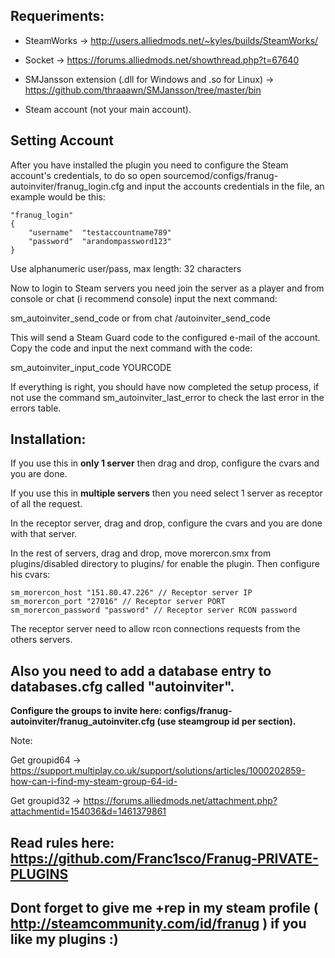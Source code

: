 ## Requeriments:


* SteamWorks -> http://users.alliedmods.net/~kyles/builds/SteamWorks/

* Socket -> https://forums.alliedmods.net/showthread.php?t=67640

* SMJansson extension (.dll for Windows and .so for Linux) -> https://github.com/thraaawn/SMJansson/tree/master/bin

* Steam account (not your main account).

## Setting Account

After you have installed the plugin you need to configure the Steam account's credentials, to do so open sourcemod/configs/franug-autoinviter/franug_login.cfg and input the accounts credentials in the file, an example would be this:
```
"franug_login"
{
	"username"	"testaccountname789"
	"password"	"arandompassword123"
}
```
Use alphanumeric user/pass, max length: 32 characters

Now to login to Steam servers you need join the server as a player and from console or chat (i recommend console) input the next command:

sm_autoinviter_send_code or from chat /autoinviter_send_code

This will send a Steam Guard code to the configured e-mail of the account. Copy the code and input the next command with the code:

sm_autoinviter_input_code YOURCODE

If everything is right, you should have now completed the setup process, if not use the command sm_autoinviter_last_error to check the last error in the errors table.


## Installation:


If you use this in **only 1 server** then drag and drop, configure the cvars and you are done.


If you use this in **multiple servers** then you need select 1 server as receptor of all the request.

In the receptor server, drag and drop, configure the cvars and you are done with that server.

In the rest of servers, drag and drop, move morercon.smx from plugins/disabled directory to plugins/ for enable the plugin. Then configure his cvars:
```
sm_morercon_host "151.80.47.226" // Receptor server IP
sm_morercon_port "27016" // Receptor server PORT
sm_morercon_password "password" // Receptor server RCON password
```

The receptor server need to allow rcon connections requests from the others servers.


## Also you need to add a database entry to databases.cfg called "autoinviter".


**Configure the groups to invite here: configs/franug-autoinviter/franug_autoinviter.cfg (use steamgroup id per section).**


Note: 

Get groupid64 -> https://support.multiplay.co.uk/support/solutions/articles/1000202859-how-can-i-find-my-steam-group-64-id-

Get groupid32 -> https://forums.alliedmods.net/attachment.php?attachmentid=154036&d=1461379861



## Read rules here: https://github.com/Franc1sco/Franug-PRIVATE-PLUGINS
## Dont forget to give me +rep in my steam profile ( http://steamcommunity.com/id/franug ) if you like my plugins :)